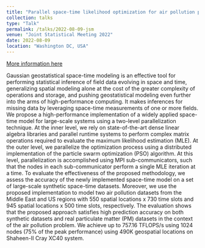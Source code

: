 ```yaml
---
title: "Parallel space-time likelihood optimization for air pollution prediction on large-scale systems"
collection: talks
type: "Talk"
permalink: /talks/2022-08-09-jsm
venue: "Joint Statistical Meeting 2022"
date: 2022-08-09
location: "Washington DC, USA"
---
```


[More information here](https://ww2.amstat.org/meetings/jsm/2022/)

Gaussian geostatistical space-time modeling is an effective tool for performing statistical inference of field data evolving in space and time, generalizing spatial modeling alone at the cost of the greater complexity of operations and storage, and pushing geostatistical modeling even further into the arms of high-performance computing. It makes inferences for missing data by leveraging space-time measurements of one or more fields. We propose a high-performance implementation of a widely applied space-time model for large-scale systems using a two-level parallelization technique.  At the inner level, we rely on state-of-the-art dense linear algebra libraries and parallel runtime systems to perform complex matrix operations required to evaluate the maximum likelihood estimation (MLE). At the outer level, we parallelize the optimization process using a distributed implementation of the particle swarm optimization (PSO) algorithm.  At this level, parallelization is accomplished using MPI sub-communicators, such that the nodes in each sub-communicator perform a single MLE iteration at a time. To evaluate the effectiveness of the proposed methodology, we assess the accuracy of the newly implemented space-time model on a set of large-scale synthetic space-time datasets. Moreover, we use the proposed implementation to model two air pollution datasets from the Middle East and US regions with 550 spatial locations x 730 time slots and 945 spatial locations x 500 time slots, respectively. The evaluation shows that the proposed approach satisfies high prediction accuracy on both synthetic datasets and real particulate matter (PM) datasets in the context of the air pollution problem. We achieve up to 757.16 TFLOPS/s using 1024 nodes (75\% of the peak performance) using 490K geospatial locations on Shaheen-II Cray XC40 system.
